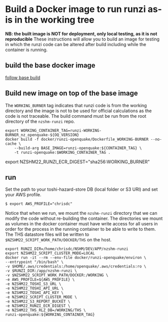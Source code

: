# Build a Docker image to run runzi as-is in the working tree
**NB: the built image is NOT for deployment, only local testing, as it is not reproducible**
These instructions will allow you to build an image for testing in which the runzi code can be altered after build including while the container is running.

## build the base docker image
[follow base build](./docker_setup_oq_base.md)

## Build new image on top of the base image
The `WORKING_BURNER` tag indicates that runzi code is from the working directory and the image is not to be used for official calculations as the code is not traceable. The build command must be run from the root directory of the `nzshm-runzi` repo.
```
export WORKING_CONTAINER_TAG=runzi-WORKING-BURNER_nz_openquake-${OQ_VERSION} 
docker build -f docker/runzi-openquake/Dockerfile_WORKING-BURNER --no-cache \
    --build-arg BASE_IMAGE=runzi-openquake:${CONTAINER_TAG} \
    -t runzi-openquake:$WORKING_CONTAINER_TAG .
```

export NZSHM22_RUNZI_ECR_DIGEST="sha256:WORKING_BURNER"

## run
Set the path to your toshi-hazard-store DB (local folder or S3 URI) and set your AWS profile.
```
$ export AWS_PROFILE="chrisdc"
```

Notice that when we run, we mount the `nzshm-runzi` directory that we can modify the code without re-building the container. The directories we mount as volumes in the docker container must have write access for all users in order for the process in the running container to be able to write to them. The THS datastore files will be written to `$NZSHM22_SCRIPT_WORK_PATH/DOCKER/THS` on the host.
```
export RUNZI_DIR=/home/chrisdc/NSHM/DEV/APP/nzshm-runzi
export NZSHM22_SCRIPT_CLUSTER_MODE=LOCAL
docker run -it --rm --env-file docker/runzi-openquake/environ \
--entrypoint "/bin/bash" \
-v $HOME/.aws/credentials:/home/openquake/.aws/credentials:ro \
-v $RUNZI_DIR:/app/nzshm-runzi \
-v $NZSHM22_SCRIPT_WORK_PATH/DOCKER:/WORKING \
-e AWS_PROFILE=${AWS_PROFILE} \
-e NZSHM22_TOSHI_S3_URL \
-e NZSHM22_TOSHI_API_URL \
-e NZSHM22_TOSHI_API_KEY \
-e NZSHM22_SCRIPT_CLUSTER_MODE \
-e NZSHM22_S3_REPORT_BUCKET \
-e NZSHM22_RUNZI_ECR_DIGEST \
-e NZSHM22_THS_RLZ_DB=/WORKING/THS \
runzi-openquake:${WORKING_CONTAINER_TAG}
```
